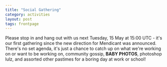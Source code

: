 ```yaml
---
title: "Social Gathering"
category: activities
layout: post
tags: frontpage
---
```


Please stop in and hang out with us next Tuesday, 15 May at 15:00 UTC - it's our first gathering since the new direction for Mendicant was announced. There's no set agenda, it's just a chance to catch up on what we're working on or want to be working on, community gossip, **BABY PHOTOS**, photoshop lulz, and assorted other pastimes for a boring day at work or school!
